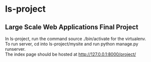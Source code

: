 # ls-project
## Large Scale Web Applications Final Project     
   
In ls-project, run the command source ./bin/activate for the virtualenv.     
To run server, cd into ls-project/mysite and run python manage.py runserver.   
The index page should be hosted at http://127.0.0.1:8000/project/ 
